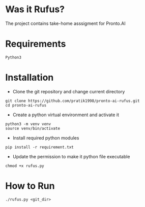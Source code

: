 # Was it Rufus?

The project contains take-home asssigment for Pronto.AI

# Requirements
```
Python3
```

# Installation
- Clone the git repository and change current directory
```
git clone https://github.com/pratik1998/pronto-ai-rufus.git
cd pronto-ai-rufus
```

- Create a python virtual environment and activate it
```
python3 -m venv venv
source venv/bin/activate
```

- Install required python modules
```
pip install -r requirement.txt
```

- Update the permission to make it python file executable
```
chmod +x rufus.py
```

# How to Run
```
./rufus.py <git_dir>
```